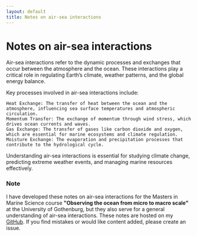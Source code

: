 ```yaml
---
layout: default
title: Notes on air-sea interactions
---
```


# Notes on air-sea interactions

Air-sea interactions refer to the dynamic processes and exchanges that occur between the atmosphere and the ocean. These interactions play a critical role in regulating Earth’s climate, weather patterns, and the global energy balance.

Key processes involved in air-sea interactions include:

    Heat Exchange: The transfer of heat between the ocean and the atmosphere, influencing sea surface temperatures and atmospheric circulation.
    Momentum Transfer: The exchange of momentum through wind stress, which drives ocean currents and waves.
    Gas Exchange: The transfer of gases like carbon dioxide and oxygen, which are essential for marine ecosystems and climate regulation.
    Moisture Exchange: The evaporation and precipitation processes that contribute to the hydrological cycle.

Understanding air-sea interactions is essential for studying climate change, predicting extreme weather events, and managing marine resources effectively.

### Note

I have developed these notes on air-sea interactions for the Masters in Marine Science course **"Observing the ocean from micro to macro scale"** at the University of Gothenburg, but they also serve for a general understanding of air-sea interactions. These notes are hosted on my [GitHub](https://github.com/marcelduplessis/air-sea-interactions-notes). If you find mistakes or would like content added, please create an issue. 